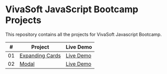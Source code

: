 # VivaSoft JavaScript Bootcamp Projects

This repository contains all the projects for VivaSoft Javascript Bootcamp.

|  #  | Project                                                                                         | Live Demo                                                           |
| :-: | ----------------------------------------------------------------------------------------------- | ------------------------------------------------------------------- |
| 01  | [Expanding Cards](expanding-cards) | [Live Demo](https://blackbox47.github.io/expanding-cards/) |
| 02  | [Modal](modal) | [Live Demo](https://saroarshahan.github.io/modal/) |
